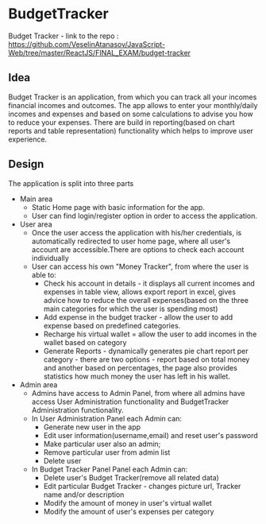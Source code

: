 # BudgetTracker
 Budget Tracker  - link to the repo :  https://github.com/VeselinAtanasov/JavaScript-Web/tree/master/ReactJS/FINAL_EXAM/budget-tracker
## Idea
 Budget Tracker is an application, from which you can track all your incomes financial incomes and outcomes.
 The app allows to enter your monthly/daily incomes and expenses and based on some calculations to advise you how to reduce your expenses.
 There are build in reporting(based on chart reports and table representation) functionality which helps to improve user experience. 
## Design
The application is split into three parts
* Main area
    * Static Home page with basic information for the app.
    * User can find login/register option in order to access the application.
* User area
    * Once the user access the application with his/her credentials, is automatically redirected to user home page, where all user's account are accessible.There are options to check each account individually 
    * User can access his own "Money Tracker", from where the user is able to:
		* Check his account in details - it displays all current incomes and expenses in table view, allows export report in excel, gives advice how to reduce the overall expenses(based on the three main categories for which the user is spending most)
		* Add expense in the budget tracker - allow the user to add expense based on predefined categories.
		* Recharge his virtual wallet = allow the user to add incomes in the wallet based on category
		* Generate Reports - dynamically generates pie chart report per category - there are two options - report based on total money and another based on percentages, the page also provides statistics how much money the user has left in his wallet.
* Admin area
    * Admins have access to Admin Panel, from where all admins have access User Administration functionality and BudgetTracker Administration functionality.
    * In User Administration Panel each Admin can:
		* Generate new user in the app
		* Edit user information(username,email) and reset user's password
		* Make particular user also an admin;
		* Remove particular user from admin list
		* Delete user
    * In Budget Tracker Panel Panel each Admin can:
		* Delete user's Budget Tracker(remove all related data)
		* Edit particular Budget Tracker - changes picture url, Tracker name and/or description
		* Modify the amount of money in user's virtual wallet
		* Modify the amount of user's expenses per category 
